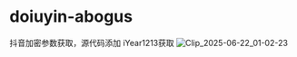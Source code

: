 # doiuyin-abogus
抖音加密参数获取，源代码添加 iYear1213获取 
![Clip_2025-06-22_01-02-23](https://github.com/user-attachments/assets/c85e4823-1146-41a2-b40a-d4c0852b5d5b)
